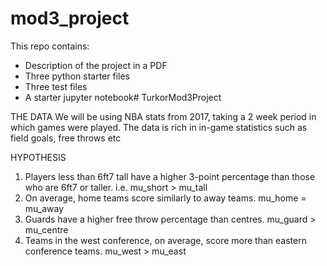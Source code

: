 # mod3_project

This repo contains:
* Description of the project in a PDF
* Three python starter files
* Three test files
* A starter jupyter notebook# TurkorMod3Project

THE DATA
We will be using NBA stats from 2017, taking a 2 week period in which games were played.
The data is rich in in-game statistics such as field goals, free throws etc

HYPOTHESIS
1. Players less than 6ft7 tall have a higher 3-point percentage than those who are 6ft7 or taller. i.e. mu_short > mu_tall
2. On average, home teams score similarly to away teams. mu_home = mu_away
3. Guards have a higher free throw percentage than centres. mu_guard > mu_centre
4. Teams in the west conference, on average, score more than eastern conference teams. mu_west > mu_east
